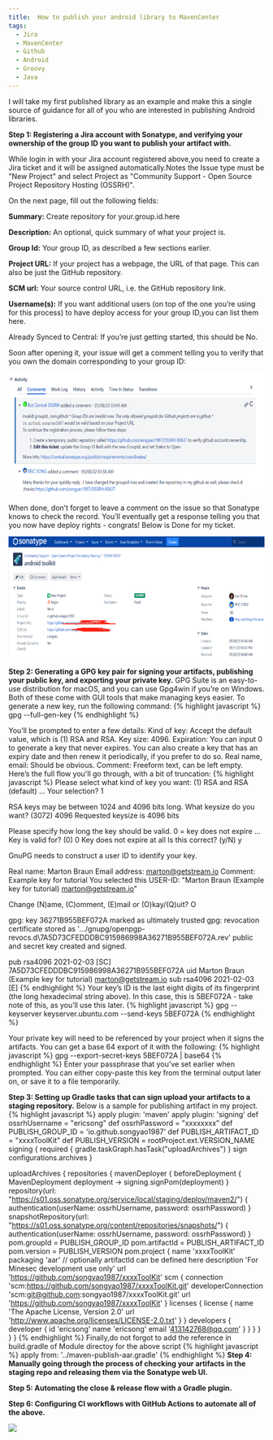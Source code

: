 ```yaml
---
title:  How to publish your android library to MavenCenter
tags:
  - Jira
  - MavenCenter
  - Github
  - Android
  - Groovy
  - Java
---
```

I will take my first published library as an example and make this a single source of guidance for all of you who are interested in publishing Android libraries.
<!--more-->

**Step 1: Registering a Jira account with Sonatype, and verifying your ownership of the group ID you want to publish your artifact with.**

While login in with your Jira account registered above,you need to create a Jira ticket and it will be assigned automatically.Notes the 
Issue type must be "New Project" and select Project as "Community Support - Open Source Project Repository Hosting (OSSRH)".

On the next page, fill out the following fields:

**Summary:** Create repository for your.group.id.here

**Description:** An optional, quick summary of what your project is.

**Group Id:** Your group ID, as described a few sections earlier.

**Project URL:** If your project has a webpage, the URL of that page. This can also be just the GitHub repository.

**SCM url:** Your source control URL, i.e. the GitHub repository link.

**Username(s):** If you want additional users (on top of the one you’re using for this process) to have deploy access for your group ID,you can list them here.

Already Synced to Central: If you’re just getting started, this should be No.

Soon after opening it, your issue will get a comment telling you to verify that you own the domain corresponding to your group ID:

<img src="/assets/images/jira_verify.png" style="width:625px;height:240px;">

When done, don’t forget to leave a comment on the issue so that Sonatype knows to check the record. You’ll eventually get a response telling you that you now have deploy rights - congrats!
Below is Done for my ticket.

<img src="/assets/images/jira_sonatype.png" style="width:625px;height:240px;">

**Step 2: Generating a GPG key pair for signing your artifacts, publishing your public key, and exporting your private key.**
GPG Suite is an easy-to-use distribution for macOS, and you can use Gpg4win if you’re on Windows. Both of these come with GUI tools 
that make managing keys easier.
To generate a new key, run the following command:
{% highlight javascript %}
gpg --full-gen-key
{% endhighlight %}

You’ll be prompted to enter a few details:
Kind of key: Accept the default value, which is (1) RSA and RSA.
Key size: 4096.
Expiration: You can input 0 to generate a key that never expires. You can also create a key that has an expiry date and then renew it 
periodically, if you prefer to do so.
Real name, email: Should be obvious.
Comment: Freeform text, can be left empty.
Here’s the full flow you'll go through, with a bit of truncation:
{% highlight javascript %}
Please select what kind of key you want:
   (1) RSA and RSA (default)
   ...
Your selection? 1

RSA keys may be between 1024 and 4096 bits long.
What keysize do you want? (3072) 4096
Requested keysize is 4096 bits

Please specify how long the key should be valid.
         0 = key does not expire
         ...
Key is valid for? (0) 0
Key does not expire at all
Is this correct? (y/N) y

GnuPG needs to construct a user ID to identify your key.

Real name: Marton Braun
Email address: marton@getstream.io
Comment: Example key for tutorial
You selected this USER-ID:
    "Marton Braun (Example key for tutorial) <marton@getstream.io>"

Change (N)ame, (C)omment, (E)mail or (O)kay/(Q)uit? O

gpg: key 36271B955BEF072A marked as ultimately trusted
gpg: revocation certificate stored as '.../gnupg/openpgp-revocs.d\7A5D73CFEDDDBC915986998A36271B955BEF072A.rev'
public and secret key created and signed.

pub   rsa4096 2021-02-03 [SC]
      7A5D73CFEDDDBC915986998A36271B955BEF072A
uid                      Marton Braun (Example key for tutorial) <marton@getstream.io>
sub   rsa4096 2021-02-03 [E]
{% endhighlight %}
Your key’s ID is the last eight digits of its fingerprint (the long hexadecimal string above). In this case, this is 5BEF072A - take note of this, as you’ll use this later.
{% highlight javascript %}
gpg --keyserver keyserver.ubuntu.com --send-keys 5BEF072A
{% endhighlight %}

Your private key will need to be referenced by your project when it signs the artifacts. You can get a base 64 export of it with the following:
{% highlight javascript %}
gpg --export-secret-keys 5BEF072A | base64
{% endhighlight %}
Enter your passphrase that you’ve set earlier when prompted. You can either copy-paste this key from the terminal output later on, or save it to a file temporarily.

**Step 3: Setting up Gradle tasks that can sign upload your artifacts to a staging repository.**
Below is a sample for publishing artifact in my project.
{% highlight javascript %}
apply plugin: 'maven'
apply plugin: 'signing'
def ossrhUsername = "ericsong"
def ossrhPassword = "xxxxxxxx"
def PUBLISH_GROUP_ID = 'io.github.songyao1987'
def PUBLISH_ARTIFACT_ID = "xxxxToolKit"
def PUBLISH_VERSION = rootProject.ext.VERSION_NAME
signing {
    required { gradle.taskGraph.hasTask("uploadArchives") }
    sign configurations.archives
}

uploadArchives {
    repositories {
        mavenDeployer {
            beforeDeployment { MavenDeployment deployment -> signing.signPom(deployment) }
            repository(url: "https://s01.oss.sonatype.org/service/local/staging/deploy/maven2/") {
                authentication(userName: ossrhUsername, password: ossrhPassword)
            }
            snapshotRepository(url: "https://s01.oss.sonatype.org/content/repositories/snapshots/") {
                authentication(userName: ossrhUsername, password: ossrhPassword)
            }
            pom.groupId = PUBLISH_GROUP_ID
            pom.artifactId = PUBLISH_ARTIFACT_ID
            pom.version = PUBLISH_VERSION
            pom.project {
                name 'xxxxToolKit'
                packaging 'aar'
                // optionally artifactId can be defined here
                description 'For Minesec development use only'
                url 'https://github.com/songyao1987/xxxxToolKit'
                scm {
                    connection 'scm:https://github.com/songyao1987/xxxxToolKit.git'
                    developerConnection 'scm:git@github.com:songyao1987/xxxxToolKit.git'
                    url 'https://github.com/songyao1987/xxxxToolKit'
                }
                licenses {
                    license {
                        name 'The Apache License, Version 2.0'
                        url 'http://www.apache.org/licenses/LICENSE-2.0.txt'
                    }
                }
                developers {
                    developer {
                        id 'ericsong'
                        name 'ericsong'
                        email '413142768@qq.com'
                    }
                }
            }
        }
    }
}
{% endhighlight %}
Finally,do not forgot to add the reference in build.gradle of Module directoy for the above script
{% highlight javascript %}
apply from: '../maven-publish-aar.gradle'
{% endhighlight %}
**Step 4: Manually going through the process of checking your artifacts in the staging repo and releasing them via the Sonatype web UI.**

**Step 5: Automating the close & release flow with a Gradle plugin.**

**Step 6: Configuring CI workflows with GitHub Actions to automate all of the above.**

<img src="https://images.unsplash.com/photo-1658813000928-698628a46b4b?ixlib=rb-1.2.1&ixid=MnwxMjA3fDB8MHxwcm9maWxlLXBhZ2V8MXx8fGVufDB8fHx8&auto=format&fit=crop&w=500&q=60">
